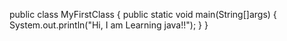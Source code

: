 public class MyFirstClass {
   public static void main(String[]args) {
System.out.println("Hi, I am Learning java!!");
}
}
 
